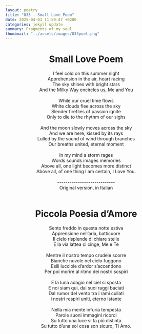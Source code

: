 ```yaml
---
layout: poetry
title: "033 - Small Love Poem"
date: 2025-04-03 11:59:47 +0200
categories: jekyll update
summary: Fragments of my soul
thumbnail: "../assets/images/033poet.png"
---
```


<div style="text-align: center;">
<h1>Small Love Poem</h1>
</div>
<div style="text-align: center;">
I feel cold on this summer night<br>
Apprehension in the air, heart racing<br>
The sky shines with bright stars<br>
And the Milky Way encircles us, Me and You<br>
<br>
While our cruel time flows<br>
White clouds flee across the sky<br>
Slender fireflies of passion ignite<br>
Only to die to the rhythm of our sighs<br>
<br>
And the moon slowly moves across the sky<br>
And we are here, kissed by its rays<br>
Lulled by the sound of wind through branches<br>
Our breaths united, eternal moment<br>
<br>
In my mind a storm rages<br>
Words sounds images memories<br>
Above all, one light becomes more distinct<br>
Above all, of one thing I am certain, I Love You.<br>
</div>
<br>

<div style="text-align: center;"> 
----------------------------<br>
Original version, in Italian</div>
<br>
<div style="text-align: center;">
<h1>Piccola Poesia d’Amore</h1>
</div>
<div style="text-align: center;">
Sento freddo in questa notte estiva<br>
Apprensione nell’aria, batticuore<br>
Il cielo risplende di chiare stelle<br>
E la via lattea ci cinge, Me e Te<br>
<br>
Mentre il nostro tempo crudele scorre<br>
Bianche nuvole nel cielo fuggono<br>
Esili lucciole d’ardor s’accendono<br>
Per poi morire al ritmo dei nostri sospiri<br>
<br>
E la luna adagio nel ciel si sposta<br>
E noi siam qui, dai suoi raggi baciati<br>
Dal rumor del vento tra i rami cullati<br>
i nostri respiri uniti, eterno istante<br>
<br>
Nella mia mente infuria tempesta<br>
Parole suoni immagini ricordi<br>
Su tutto una luce si fa più distinta<br>
Su tutto d’una sol cosa son sicuro, Ti Amo.<br>
</div>
